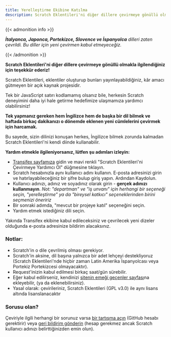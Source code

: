 ```yaml
---
title: Yerelleştirme Ekibine Katılma
description: Scratch Eklentileri'ni diğer dillere çevirmeye gönüllü olmakla ilgilendiğiniz için teşekkür ederiz! Scratch Eklentileri, eklentiler oluşturup bunları yayınlayabildiğiniz, kâr amacı gütmeyen bir açık kaynak projesidir.
---
```


{{< admonition info >}}

_**İtalyanca, Japonca, Portekizce, Slovence ve İspanyolca** dilleri zaten çevrildi. Bu diller için yeni çevirmen kabul etmeyeceğiz._

{{< /admonition >}}

**Scratch Eklentileri'ni diğer dillere çevirmeye gönüllü olmakla ilgilendiğiniz için teşekkür ederiz!**

Scratch Eklentileri, eklentiler oluşturup bunları yayınlayabildiğiniz, kâr amacı gütmeyen bir açık kaynak projesidir.

Tek bir JavaScript satırı kodlamamış olsanız bile, herkesin Scratch deneyimini daha iyi hale getirme hedefimize ulaşmamıza yardımcı olabilirsiniz!

**Tek yapmanız gereken hem İngilizce hem de başka bir dil bilmek ve haftada birkaç dakikanızı o dönemde eklenen yeni cümlelerini çevirmek için harcamak.**

Bu sayede, sizin dilinizi konuşan herkes, İngilizce bilmek zorunda kalmadan Scratch Eklentileri'ni kendi diinde kullanabilir.

**Yardım etmekle ilgileniyorsanız, lütfen şu adımları izleyin:**

- [Transifex sayfamıza](https://www.transifex.com/scratch-addons/scratch-addons-extension/) gidin ve mavi renkli "Scratch Eklentileri'ni Çevirmeye Yardımcı Ol" düğmesine tıklayın.
- Scratch hesabınızla aynı kullanıcı adını kullanın. E-posta adresinizi girin ve hatırlayabileceğiniz bir şifre bulup giriş yapın. Ardından Kaydolun.
- Kullanıcı adınızı, adınız ve soyadınız olarak girin - **gerçek adınızı kullanmayın**.
_Not: "departman" ve "iş unvanı" için herhangi bir seçeneği seçin, "yerelleştirme" ya da "bireysel katkıcı" seçeneklerinden birini seçmenizi öneririz_
- Bir sonraki adımda, "mevcut bir projeye katıl" seçeneğini seçin.
- Yardım etmek istediğiniz dili seçin.

Yakında Transifex ekibine kabul edileceksiniz ve çevrilecek yeni dizeler olduğunda e-posta adresinize bildirim alacaksınız.

### Notlar:

- Scratch'in o dile çevrilmiş olması gerekiyor.
- Scratch'in aksine, dil başına yalnızca bir adet lehçeyi destekliyoruz (Scratch Eklentileri'nde hiçbir zaman Latin Amerika İspanyolcası veya Portekiz Portekizcesi olmayacaktır).
- Request'inizin kabul edilmesi birkaç saat/gün sürebilir.
- Eğer kabul edilirseniz, kendinizi [sitenin emeği geçenler sayfası](/credits)na ekleyebilir, (ya da eklenebilirsiniz).
- Yasal olarak: çevirileriniz, Scratch Eklentileri (GPL v3.0) ile aynı lisans altında lisanslanacaktır

### Sorusu olan?

Çeviriyle ilgili herhangi bir sorunuz varsa [bir tartışma açın](https://github.com/ScratchAddons/ScratchAddons/discussions) (GitHub hesabı gerektirir) veya [geri bildirim gönderin](/feedback) (hesap gerekmez ancak Scratch kullanıcı adınızı belirttiğinizden emin olun).
